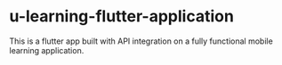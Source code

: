 # u-learning-flutter-application
This is a flutter app built with API integration on a fully functional mobile learning application.
